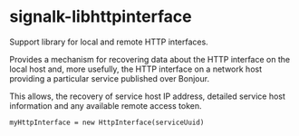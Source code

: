 # signalk-libhttpinterface
Support library for local and remote HTTP interfaces.

Provides a mechanism for recovering data about the HTTP interface on
the local host and, more usefully, the HTTP interface on a network
host providing a particular service published over Bonjour.

This allows, the recovery of service host IP address, detailed service
host information and any available remote access token.

```myHttpInterface = new HttpInterface(serviceUuid)```
